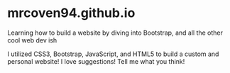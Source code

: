 mrcoven94.github.io
===================

Learning how to build a website by diving into Bootstrap, and all the other cool web dev ish

I utilized CSS3, Bootstrap, JavaScript, and HTML5 to build a custom and personal website! I love suggestions!  Tell me what you think!
